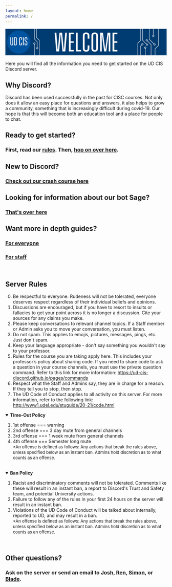```yaml
---
layout: home
permalink: /
---
```

<link rel="icon" href="/favicon.ico" type="image/x-icon" />

![Welcome](/welcome.png "Welcome")

Here you will find all the information you need to get started on the UD CIS Discord server.

## Why Discord?
Discord has been used successfully in the past for CISC courses. Not only does it allow an easy place for questions
and answers, it also helps to grow a community, something that is increasingly difficult during covid-19. Our
hope is that this will become both an education tool and a place for people to chat.

## Ready to get started?
### First, read our [rules](#rules). Then, [hop on over here](/getting_started/).

## New to Discord?
### [Check out our crash course here](/crash_course/)

## Looking for information about our bot Sage?
### [That's over here](/sage_info/)

## Want more in depth guides?
### [For everyone](/pages/)
### [For staff](/staff_pages/)
<br>

## <a name="rules"></a>Server Rules
0. Be respectful to everyone. Rudeness will not be tolerated, everyone deserves respect regardless of their individual beliefs and opinions.
1. Discussions are encouraged, but if you have to resort to insults or fallacies to get your point across it is no longer a discussion. Cite your sources for any claims you make.
2. Please keep conversations to relevant channel topics. If a Staff member or Admin asks you to move your conversation, you must listen.
3. Do not spam. This applies to emojis, pictures, messages, pings, etc. Just don't spam.
4. Keep your language appropriate - don't say something you wouldn't say to your professor.
5. Rules for the course you are taking apply here. This includes your professor’s policy about sharing code. If you need to share code to ask a question in your course channels, you must use the private question command. Refer to this link for more information: https://ud-cis-discord.github.io/pages/commands 
6. Respect what the Staff and Admins say, they are in charge for a reason. If they tell you to stop, then stop.
7. The UD Code of Conduct applies to all activity on this server. For more information, refer to the following link: http://www1.udel.edu/stuguide/20-21/code.html

<details open>
    <summary><span style="font-weight: bold">Time-Out Policy</span></summary>
    <ol>
        <li>1st offense === warning</li>
        <li>2nd offense === 3 day mute from general channels</li>
        <li>3rd offense === 1 week mute from general channels</li>
        <li>4th offense === Semester long mute</li>
    <span style="font-size: small">*An offense is defined as follows: Any actions that break the rules above, unless specified below as an instant ban. Admins hold discretion as to what counts as an offense.</span>
</details>

<br>

<details open>
    <summary><span style="font-weight: bold">Ban Policy</span></summary>
    <ol>
        <li>Racist and discriminatory comments will not be tolerated. Comments like these will result in an instant ban, a report to Discord's Trust and Safety team, and potential University actions.</li>
        <li>Failure to follow any of the rules in your first 24 hours on the server will result in an instant ban.</li>
        <li>Violations of the UD Code of Conduct will be talked about internally, reported to UD, and may result in a ban.</li>
    <span style="font-size: small">*An offense is defined as follows: Any actions that break the rules above, unless specified below as an instant ban. Admins hold discretion as to what counts as an offense.</span>
</details>
<br>


## Other questions?
### Ask on the server or send an email to [Josh](mailto:joshlyon@udel.edu), [Ren](mailto:briross@udel.edu), [Simon](mailto:sbrugel@udel.edu), or [Blade](mailto:bladetyr@udel.edu).